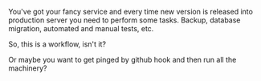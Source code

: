 You've got your fancy service and every time new version is released into production server you need to perform some tasks. Backup, database migration, automated and manual tests, etc.

So, this is a workflow, isn't it?

Or maybe you want to get pinged by github hook and then run all the machinery?

